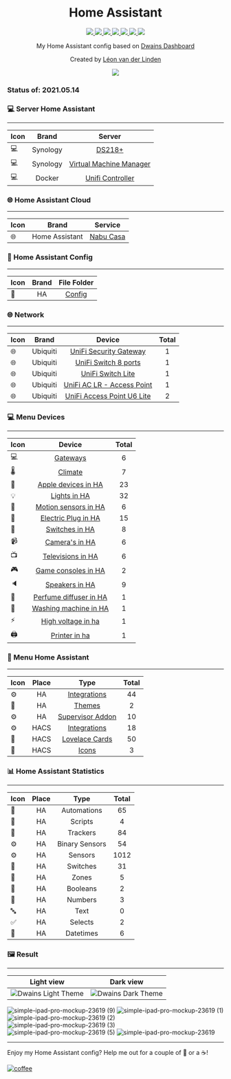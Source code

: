 
<h1 align="center">Home Assistant</h1> 


<p align="center">
    <a href="https://dwainscheeren.github.io/dwains-lovelace-dashboard/">
    <img src="https://img.shields.io/badge/Dwains%20Dashboard-Default-299ec2.svg" />
  </a>
  <a href="https://github.com/LRvdLinden/homeassistant-config">
    <img src="https://img.shields.io/github/v/release/LRvdLinden/homeassistant-config" />
  </a>
    <a href="https://github.com/LRvdLinden/">
    <img src="https://img.shields.io/github/followers/LRvdLinden?style=social" />
  </a>
    </a>
    <a href="https://github.com/LRvdLinden/homeassistant-config/stargazers">
    <img src="Ehttps://img.shields.io/github/stars/LRvdLinden/homeassistant-config.svg?style=plasticr" />
  </a>
      </a>
    <a href="https://github.com/LRvdLinden/homeassistant-config/commits">
    <img src="https://img.shields.io/github/last-commit/LRvdLinden/homeassistant-config.svg?style=plasticr" />
  </a>
      </a>
    <a href="https://github.com/home-assistant/home-assistant/releases/latest">
    <img src="https://img.shields.io/badge/Running%20Home%20Assistant-2021.5.3%20-darkblue" />
  </a>
     </a>
    <a href="https://discord.gg/7yt64uX">
    <img src="https://img.shields.io/discord/688401603811999885" />
  </a>
</p>


<p align="center">My Home Assistant config based on <a href=https://github.com/dwainscheeren/dwains-lovelace-dashboard>Dwains Dashboard</a></p>
<p align="center">Created by <a href="https://github.com/LRvdLinden">Léon van der Linden</a></p> 

<p align="center">
  <img src="https://user-images.githubusercontent.com/77990847/118013743-be84da80-b352-11eb-9ecf-da9f20d737e9.png" />
</p>




### Status of: 2021.05.14

### 💻 Server Home Assistant
---
| Icon | Brand | Server |
|------|:--------------:|:-------:|
| 💻 | Synology | [DS218+](https://www.coolblue.nl/share-product/794570?utm_medium=ios-app&utm_source=referral&utm_campaign=product-share) |
| 💻 | Synology | [Virtual Machine Manager](https://www.synology.com/nl-nl/dsm/feature/virtual_machine_manager) |
| 💻 | Docker | [Unifi Controller](https://hub.docker.com/r/linuxserver/unifi-controller) |


### 🌐 Home Assistant Cloud
---
| Icon | Brand | Service |
|------|:--------------:|:-------:|
| 🌐 | Home Assistant | [Nabu Casa](https://www.nabucasa.com) |


### 📂 Home Assistant Config
---
| Icon | Brand | File Folder |
|------|:--------------:|:-------:|
| 📂 | HA | [Config](https://github.com/LRvdLinden/homeassistant-config/tree/main/config) |


### 🌐  Network
---
| Icon | Brand | Device | Total |
|------|:--------------:|:-------:|:------:|
| 🌐 | Ubiquiti | [UniFi Security Gateway](https://unifi-network.ui.com/dreammachine) | 1 |
| 🌐 | Ubiquiti | [UniFi Switch 8 ports](https://www.bol.com/nl/p/ubiquiti-unifi-switch-fully-managed-netwerkswitch-8-poorten-60w/9200000073914232/?s2a=) | 1 |
| 🌐 | Ubiquiti | [UniFi Switch Lite](https://www.bol.com/nl/rnwy/account/order_details/1205688601#1588610974) | 1 |
| 🌐 | Ubiquiti | [UniFi AC LR - Access Point](https://www.bol.com/nl/p/ubiquiti-unifi-ac-lr-access-point/9200000050935298/?s2a=) | 1 |
| 🌐 | Ubiquiti | [UniFi Access Point U6 Lite](https://unifi-network.ui.com/wi-fi) | 2 |


### 💻 Menu Devices
---
| Icon | Device | Total |
|------|:--------------:|:------:|
| 💻 | [Gateways](https://github.com/LRvdLinden/homeassistant-config/blob/main/Docs/Devices.md#-gateways) | 6 |
| 🌡️ | [Climate](https://github.com/LRvdLinden/homeassistant-config/blob/main/Docs/Devices.md#-gateways-climate) | 7 |
| 📱 | [Apple devices in HA](https://github.com/LRvdLinden/homeassistant-config/tree/main/Docs/Devices.md#-apple-devices-in-ha) | 23 |
| 💡 | [Lights in HA](https://github.com/LRvdLinden/homeassistant-config/tree/main/Docs/Devices.md#lights-in-ha) | 32 |
| 🚶 | [Motion sensors in HA](https://github.com/LRvdLinden/homeassistant-config/tree/main/Docs/Devices.md#motion-sensors-in-ha) | 6 |
| 🔌 | [Electric Plug in HA](https://github.com/LRvdLinden/homeassistant-config/tree/main/Docs/Device.mds#-electric-plug-in-ha) | 15 |
| 🔘 | [Switches in HA](https://github.com/LRvdLinden/homeassistant-config/tree/main/Docs/Devices.md#-switches-in-ha) | 8 |
| 📹 | [Camera's in HA](https://github.com/LRvdLinden/homeassistant-config/tree/main/Docs/Devices.md#-cameras-in-ha) | 6 |
| 📺 | [Televisions in HA](https://github.com/LRvdLinden/homeassistant-config/blob/main/Docs/Devices.md#-televisions-in-ha) | 6 |
| 🎮 | [Game consoles in HA](https://github.com/LRvdLinden/homeassistant-config/blob/main/Docs/Devices.md#-game-consols-in-ha) | 2 |
| 🔈 | [Speakers in HA](https://github.com/LRvdLinden/homeassistant-config/tree/main/Docs/Devices.md#-speakers-in-ha) | 9 |
| 🌸 | [Perfume diffuser in HA](https://github.com/LRvdLinden/homeassistant-config/tree/main/Docs/Devices.md#-perfume-diffuser-in-ha) | 1 |
| 👕 | [Washing machine in HA](https://github.com/LRvdLinden/homeassistant-config/blob/main/Docs/Devices.md#-washing-machine-in-ha) | 1 |
| ⚡ | [High voltage in ha](https://github.com/LRvdLinden/homeassistant-config/blob/main/Docs/Devices.md#-high-voltage-in-ha) | 1 | 
| 🖨 | [Printer in ha](https://github.com/LRvdLinden/homeassistant-config/blob/main/Docs/Devices.md#-printer-in-ha) | 1 | 

### 🎨 Menu Home Assistant
---
| Icon | Place | Type | Total |
|------|:-------:|:--------------:|:------:|
| ⚙ | HA | [Integrations](https://github.com/LRvdLinden/homeassistant-config/blob/main/Docs/HA.md#-home-assistant-integartions) | 44 |
| 🎨 | HA | [Themes](https://github.com/LRvdLinden/homeassistant-config/blob/main/Docs/HA.md#-themes-in-ha) | 2 |
| ⚙ | HA | [Supervisor Addon](https://github.com/LRvdLinden/homeassistant-config/blob/main/Docs/HA.md#-supervisor-addon) | 10 |
| ⚙ | HACS | [Integrations](https://github.com/LRvdLinden/homeassistant-config/blob/main/Docs/HA.md#-hacs-integartions) | 18 |
| 📇 | HACS | [Lovelace Cards](https://github.com/LRvdLinden/homeassistant-config/blob/main/Docs/HA.md#-hacs-lovelace-cards) | 50 |
| 🎨 | HACS | [Icons](https://github.com/LRvdLinden/homeassistant-config/blob/main/Docs/HA.md#-hacs-icons) | 3 |


### 📊 Home Assistant Statistics
---
| Icon | Place | Type | Total |
|------|:-------:|:--------------:|:------:|
| 🔄 | HA | Automations | 65 |
| 📃 | HA | Scripts | 4 |
| 📍 | HA | Trackers | 84 | 
| ⚙ | HA | Binary Sensors | 54 |
| ⚙ | HA | Sensors | 1012 |
| 🔘 | HA | Switches | 31 |
| 📍 | HA | Zones | 5 | 
| 🔘 | HA | Booleans | 2 |
| 🔢 | HA | Numbers | 3 |
| 🔤 | HA | Text | 0 |
| ✅ | HA | Selects | 2 |
| 📆 | HA | Datetimes | 6 |


### 🖼️ Result
---

| **Light view** | **Dark view** | 
| ----------- | ----------  | 
| ![Dwains Light Theme](https://user-images.githubusercontent.com/77990847/118010920-bf683d00-b34f-11eb-8f6d-776989c05a2f.png) | ![Dwains Dark Theme](https://user-images.githubusercontent.com/77990847/118010912-becfa680-b34f-11eb-88ec-f2b5d6be2e5a.png) | 



![simple-ipad-pro-mockup-23619 (9)](https://user-images.githubusercontent.com/77990847/118013350-50d8ae80-b352-11eb-9655-dd7f839584e0.png)
![simple-ipad-pro-mockup-23619 (1)](https://user-images.githubusercontent.com/77990847/117962343-68e30a80-b31f-11eb-9d03-49643739c510.png)
![simple-ipad-pro-mockup-23619 (2)](https://user-images.githubusercontent.com/77990847/117962344-68e30a80-b31f-11eb-9238-82684bc460bb.png)
![simple-ipad-pro-mockup-23619 (3)](https://user-images.githubusercontent.com/77990847/117962345-697ba100-b31f-11eb-9c46-9ed596296fef.png)
![simple-ipad-pro-mockup-23619 (5)](https://user-images.githubusercontent.com/77990847/117984419-1f52e980-b338-11eb-90d6-0432b736868e.png)
![simple-ipad-pro-mockup-23619](https://user-images.githubusercontent.com/77990847/118019312-21797000-b359-11eb-8723-c4c2e49f4e7b.png)










---
Enjoy my Home Assistant config? Help me out for a couple of :beers: or a :coffee:!

[![coffee](https://www.buymeacoffee.com/assets/img/custom_images/black_img.png)](https://www.buymeacoffee.com/LRvdLinden)
